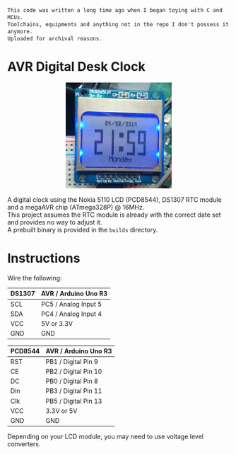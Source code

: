 
```
This code was written a long time ago when I began toying with C and MCUs.
Toolchains, equipments and anything not in the repo I don't possess it anymore.
Uploaded for archival reasons.
```

AVR Digital Desk Clock
=

<p align="center"><img src="/misc/Clock.JPG" width="240" height="239")></p>

A digital clock using the Nokia 5110 LCD (PCD8544), DS1307 RTC module and a
megaAVR chip (ATmega328P) @ 16MHz.  
This project assumes the RTC module is already with the correct date set and
provides no way to adjust it.  
A prebuilt binary is provided in the `builds` directory.


Instructions
=

Wire the following:

| DS1307 | AVR / Arduino Uno R3   |
| ------ | --------------------   |
| SCL    | PC5 / Analog Input 5   |
| SDA    | PC4 / Analog Input 4   |
| VCC    | 5V or 3.3V             |
| GND    | GND                    |

| PCD8544 | AVR / Arduino Uno R3   |
| ------- | --------------------   |
| RST     | PB1 / Digital Pin 9    |
| CE      | PB2 / Digital Pin 10   |
| DC      | PB0 / Digital Pin 8    |
| Din     | PB3 / Digital Pin 11   |
| Clk     | PB5 / Digital Pin 13   |
| VCC     | 3.3V or 5V             |
| GND     | GND                    |



Depending on your LCD module, you may need to use
voltage level converters.
